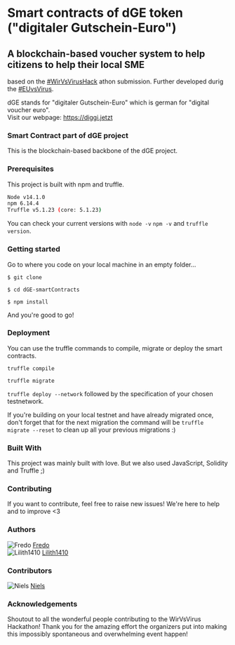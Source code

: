 # Smart contracts of dGE token ("digitaler Gutschein-Euro")

## A blockchain-based voucher system to help citizens to help their local SME

based on the [#WirVsVirusHack](https://wirvsvirushackathon.org/) athon submission. Further developed durig the [#EUvsVirus](https://euvsvirus.org/).

dGE stands for "digitaler Gutschein-Euro" which is german for "digital voucher euro".<br />
Visit our webpage: https://diggi.jetzt

### Smart Contract part of dGE project
This is the blockchain-based backbone of the dGE project.

### Prerequisites
This project is built with npm and truffle.
```bash
Node v14.1.0
npm 6.14.4
Truffle v5.1.23 (core: 5.1.23)
```
You can check your current versions with
`node -v`
`npm -v`
and `truffle version`.

### Getting started
Go to where you code on your local machine in an empty folder...

 `$ git clone`

 `$ cd dGE-smartContracts`

 `$ npm install`

And you're good to go!

### Deployment
You can use the truffle commands to compile, migrate or deploy the smart contracts.

 `truffle compile`

 `truffle migrate`

  `truffle deploy --network` followed by the specification of your chosen testnetwork.

If you're building on your local testnet and have already migrated once, don't forget that for the next migration the command will be `truffle migrate --reset` to clean up all your previous migrations :)

### Built With
This project was mainly built with love. But we also used JavaScript, Solidity and Truffle ;)

### Contributing
If you want to contribute, feel free to raise new issues! We're here to help and to improve <3

### Authors
![Fredo](https://avatars2.githubusercontent.com/u/10088275?s=60&v=4) [Fredo](https://github.com/fredo)
<br />
![Lilith1410](https://avatars2.githubusercontent.com/u/32402989?s=60&v=4) [Lilith1410](https://github.com/lilith1410)

### Contributors
![Niels](https://avatars2.githubusercontent.com/u/3898916?s=60&v=4) [Niels](https://github.com/Dakavon)<br />

### Acknowledgements
Shoutout to all the wonderful people contributing to the WirVsVirus Hackathon! Thank you for the amazing effort the organizers put into making this impossibly spontaneous and overwhelming event happen!